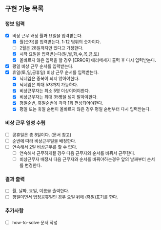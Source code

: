 ## 구현 기능 목록

### 정보 입력
- [X] 비상 근무 배정 월과 요일을 입력받는다.
  - [x] 월(숫자)를 입력받는다. 1-12 범위의 숫자이다.
  - [ ] 2월은 28일까지만 있다고 가정한다.
  - [x] 시작 요일을 입력받는다(일,월,화,수,목,금,토)
  - [x] 올바르지 않은 입력을 할 경우 [ERROR] 에러메세지 출력 후 다시 입력받는다.
- [X] 평일 비상 근무 순서를 입력받는다.
- [X] 휴일(토,일,공휴일) 비상 근무 순서를 입력받는다.
  - [X] 닉네임은 중복이 되지 않아야한다.
  - [x] 닉네임은 최대 5자까지 가능하다.
  - [x] 비상근무자는 최소 5명 이상이어야한다.
  - [x] 비상근무자는 최대 35명을 넘지 말아야한다.
  - [x] 평일순번, 휴일순번에 각각 1회 편성되어야한다.
  - [x] 평일 또는 휴일 순번이 올바르지 않은 경우 평일 순번부터 다시 입력받는다.

### 비상 근무 일정 수립
- [ ] 공휴일은 총 8일이다. (문서 참고)
- [ ] 순번에 따라 비상근무일을 배정한다.
- [ ] 연속해서 2일 비상근무를 할 수 없다.
  - [ ] 연속해서 근무하게될 경우 다음 근무자와 순서를 바꿔서 근무한다.
  - [ ] 비상근무자 배정시 다음 근무자와 순서를 바꿔야하는경우 앞의 날짜부터 순서를 변경한다.

### 결과 출력
- [ ] 월, 날짜, 요일, 이름을 출력한다.
- [ ] 평일이면서 법정공휴일인 경우 요일 뒤에 (휴일)표기를 한다.

### 추가사항
- [ ] how-to-solve 문서 작성